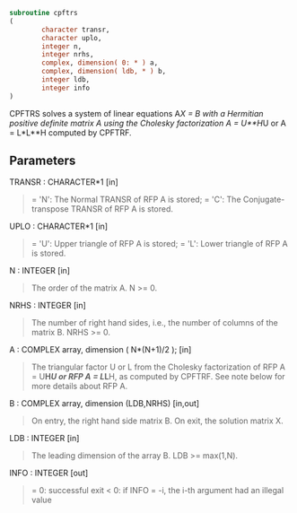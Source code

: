 ```fortran
subroutine cpftrs
(
        character transr,
        character uplo,
        integer n,
        integer nrhs,
        complex, dimension( 0: * ) a,
        complex, dimension( ldb, * ) b,
        integer ldb,
        integer info
)
```

CPFTRS solves a system of linear equations A*X = B with a Hermitian
positive definite matrix A using the Cholesky factorization
A = U**H*U or A = L*L**H computed by CPFTRF.

## Parameters
TRANSR : CHARACTER*1 [in]
> = 'N':  The Normal TRANSR of RFP A is stored;
> = 'C':  The Conjugate-transpose TRANSR of RFP A is stored.

UPLO : CHARACTER*1 [in]
> = 'U':  Upper triangle of RFP A is stored;
> = 'L':  Lower triangle of RFP A is stored.

N : INTEGER [in]
> The order of the matrix A.  N >= 0.

NRHS : INTEGER [in]
> The number of right hand sides, i.e., the number of columns
> of the matrix B.  NRHS >= 0.

A : COMPLEX array, dimension ( N*(N+1)/2 ); [in]
> The triangular factor U or L from the Cholesky factorization
> of RFP A = U**H*U or RFP A = L*L**H, as computed by CPFTRF.
> See note below for more details about RFP A.

B : COMPLEX array, dimension (LDB,NRHS) [in,out]
> On entry, the right hand side matrix B.
> On exit, the solution matrix X.

LDB : INTEGER [in]
> The leading dimension of the array B.  LDB >= max(1,N).

INFO : INTEGER [out]
> = 0:  successful exit
> < 0:  if INFO = -i, the i-th argument had an illegal value
